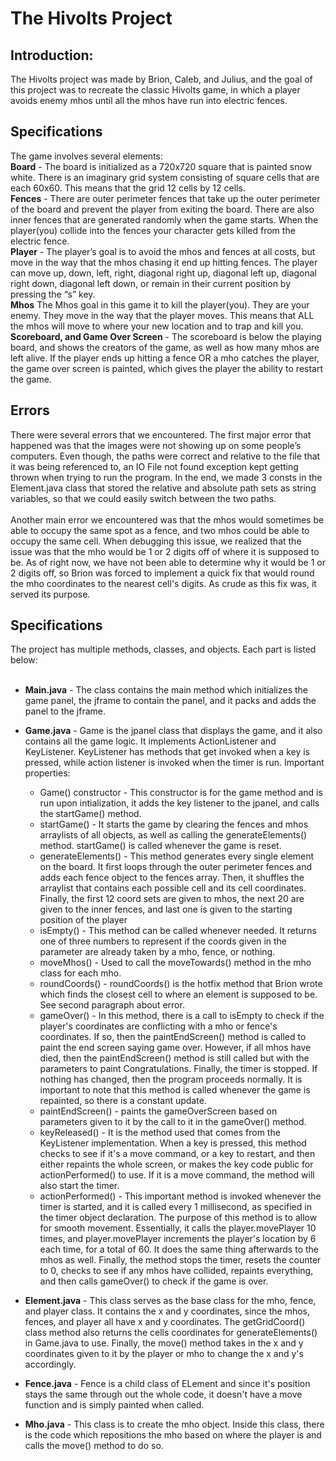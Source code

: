 # The Hivolts Project

## Introduction:

The Hivolts project was made by Brion, Caleb, and Julius, and the goal of this project was to recreate the classic Hivolts game, in which a player avoids enemy mhos until all the mhos have run into electric fences.

## Specifications

The game involves several elements: </br>
**Board** - The board is initialized as a 720x720 square that is painted snow white. There is an imaginary grid system consisting of square cells that are each 60x60. This means that the grid 12 cells by 12 cells. </br>
**Fences** - There are outer perimeter fences that take up the outer perimeter of the board and prevent the player from exiting the board. There are also inner fences that are generated randomly when the game starts.  When the player(you) collide into the fences your character gets killed from the electric fence.  </br>
**Player** - The player’s goal is to avoid the mhos and fences at all costs, but move in the way that the mhos chasing it end up hitting fences. The player can move up, down, left, right, diagonal right up, diagonal left up, diagonal right down, diagonal left down, or remain in their current position by pressing the “s” key. </br>
**Mhos** The Mhos goal in this game it to kill the player(you).  They are your enemy. They move in the way that the player moves. This means that ALL the mhos will move to where your new location and to trap and kill you.  </br>
**Scoreboard, and Game Over Screen** - The scoreboard is below the playing board, and shows the creators of the game, as well as how many mhos are left alive. If the player ends up hitting a fence OR a mho catches the player, the game over screen is painted, which gives the player the ability to restart the game. </br>

## Errors
There were several errors that we encountered. The first major error that happened was that the images were not showing up on some people’s computers. Even though, the paths were correct and relative to the file that it was being referenced to, an IO File not found exception kept getting thrown when trying to run the program. In the end, we made 3 consts in the Element.java class that stored the relative and absolute path sets as string variables, so that we could easily switch between the two paths. </br></br>
Another main error we encountered was that the mhos would sometimes be able to occupy the same spot as a fence, and two mhos could be able to occupy the same cell. When debugging this issue, we realized that the issue was that the mho would be 1 or 2 digits off of where it is supposed to be. As of right now, we have not been able to determine why it would be 1 or 2 digits off, so Brion was forced to  implement a quick fix that would round the mho coordinates to the nearest cell's digits. As crude as this fix was, it served its purpose.  

## Specifications
The project has multiple methods, classes, and objects. Each part is listed below: </br></br>
- **Main.java** - The class contains the main method which initializes the game panel, the jframe to contain the panel, and it packs and adds the panel to the jframe.
- **Game.java** - Game is the jpanel class that displays the game, and it also contains all the game logic. It implements ActionListener and KeyListener. KeyListener has methods that get invoked when a key is pressed, while action listener is invoked when the timer is run. Important properties:
  - Game() constructor - This constructor is for the game method and is run upon intialization, it adds the key listener to the jpanel, and calls the startGame() method.
  - startGame() - It starts the game by clearing the fences and mhos arraylists of all objects, as well as calling the generateElements() method. startGame() is called whenever the game is reset.
  - generateElements() - This method generates every single element on the board. It first loops through the outer perimeter fences and adds each fence object to the fences array. Then, it shuffles the arraylist that contains each possible cell and its cell coordinates. Finally, the first 12 coord sets are given to mhos, the next 20 are given to the inner fences, and last one is given to the starting position of the player
  - isEmpty() - This method can be called whenever needed. It returns one of three numbers to represent if the coords given in the parameter are already taken by a mho, fence, or nothing. 
  - moveMhos() - Used to call the moveTowards() method in the mho class for each mho.
  - roundCoords() - roundCoords() is the hotfix method that Brion wrote which finds the closest cell to where an element is supposed to be. See second paragraph about error. 
  - gameOver() - In this method, there is a call to isEmpty to check if the player's coordinates are conflicting with a mho or fence's coordinates. If so, then the paintEndScreen() method is called to paint the end screen saying game over. However, if all mhos have died, then the paintEndScreen() method is still called but with the parameters to paint Congratulations. Finally, the timer is stopped. If nothing has changed, then the program proceeds normally. It is important to note that this method is called whenever the game is repainted, so there is a constant update.  
  - paintEndScreen() - paints the gameOverScreen based on parameters given to it by the call to it in the gameOver() method. 
  - keyReleased() - It is the method used that comes from the KeyListener implementation. When a key is pressed, this method checks to see if it's a move command, or a key to restart, and then either repaints the whole screen, or makes the key code public for actionPerformed() to use. If it is a move command, the method will also start the timer. 
  - actionPerformed() - This important method is invoked whenever the timer is started, and it is called every 1 millisecond, as specified in the timer object declaration. The purpose of this method is to allow for smooth movement. Essentially, it calls the player.movePlayer 10 times, and player.movePlayer increments the player's location by 6 each time, for a total of 60. It does the same thing afterwards to the mhos as well. Finally, the method stops the timer, resets the counter to 0, checks to see if any mhos have collided, repaints everything, and then calls gameOver() to check if the game is over. 

- **Element.java** - This class serves as the base class for the mho, fence, and player class. It contains the x and y coordinates, since the mhos, fences, and player all have x and y coordinates. The getGridCoord() class method also returns the cells coordinates for generateElements() in Game.java to use. Finally, the move() method takes in the x and y coordinates given to it by the player or mho to change the x and y's accordingly. 
- **Fence.java** - Fence is a child class of ELement and since it's position stays the same through out the whole code, it doesn't have a move function and is simply painted when called. 
- **Mho.java** - This class is to create the mho object. Inside this class, there is the code which repositions the mho based on where the player is and calls the move() method to do so.






